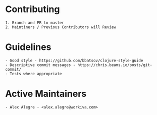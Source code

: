 # Contributing

    1. Branch and PR to master
    2. Maintiners / Previous Contributors will Review

# Guidelines

    - Good style - https://github.com/bbatsov/clojure-style-guide
    - Descriptive commit messages - https://chris.beams.io/posts/git-commit/
    - Tests where appropriate

# Active Maintainers

    - Alex Alegre - <alex.alegre@workiva.com>

